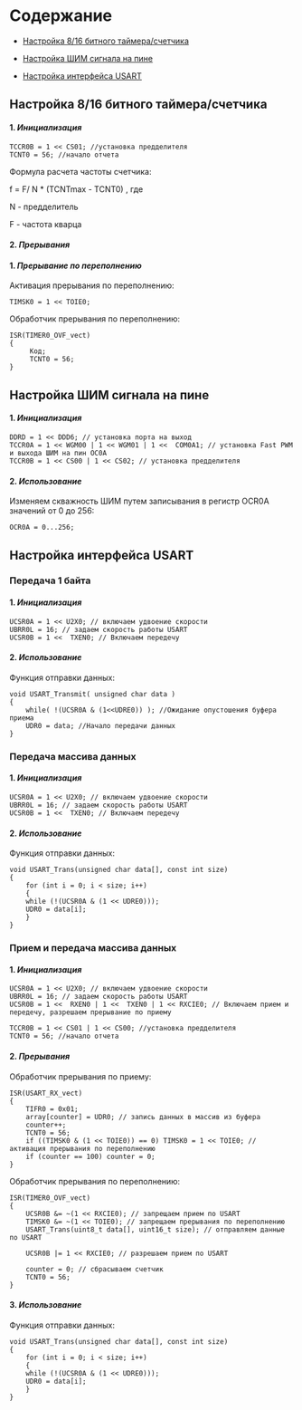 # Содержание
+ [Настройка 8/16 битного таймера/счетчика](#Timer)

+ [Настройка ШИМ сигнала на пине](#PWM)

+ [Настройка интерфейса USART](#USART)


## <a name="Timer"></a>	**Настройка 8/16 битного таймера/счетчика**

#### 1. ***Инициализация***

    TCCR0B = 1 << CS01; //установка предделителя
    TCNT0 = 56; //начало отчета

Формула расчета частоты счетчика:

f = F/ N * (TCNTmax - TCNT0) , где

N - предделитель

F - частота кварца

#### 2. ***Прерывания***
#### 1. *Прерывание по переполнению*

Активация прерывания по переполнению:

    TIMSK0 = 1 << TOIE0;

Обработчик прерывания по переполнению:

    ISR(TIMER0_OVF_vect)
    {
         Код;
         TCNT0 = 56;
    }



## <a name="PWM"></a>	**Настройка ШИМ сигнала на пине**

#### 1. ***Инициализация***

    DDRD = 1 << DDD6; // установка порта на выход
    TCCR0A = 1 << WGM00 | 1 << WGM01 | 1 <<  COM0A1; // установка Fast PWM и выхода ШИМ на пин OC0A
    TCCR0B = 1 << CS00 | 1 << CS02; // установка предделителя


#### 2. ***Использование***

Изменяем скважность ШИМ путем записывания в регистр OCR0A значений от 0 до 256:

    OCR0A = 0...256;

## <a name="USART"></a>	**Настройка интерфейса USART**

### **Передача 1 байта**

#### 1. ***Инициализация***

    UCSR0A = 1 << U2X0; // включаем удвоение скорости
    UBRR0L = 16; // задаем скорость работы USART
    UCSR0B = 1 <<  TXEN0; // Включаем передечу

#### 2. ***Использование***

Функция отправки данных:

    void USART_Transmit( unsigned char data )
    {
	    while( !(UCSR0A & (1<<UDRE0)) ); //Ожидание опустошения буфера приема
	    UDR0 = data; //Начало передачи данных
    }

### **Передача массива данных**

#### 1. ***Инициализация***

    UCSR0A = 1 << U2X0; // включаем удвоение скорости
    UBRR0L = 16; // задаем скорость работы USART
    UCSR0B = 1 <<  TXEN0; // Включаем передечу

#### 2. ***Использование***

Функция отправки данных:

    void USART_Trans(unsigned char data[], const int size)
    {
	    for (int i = 0; i < size; i++)
	    {
		while (!(UCSR0A & (1 << UDRE0)));
		UDR0 = data[i];
	    }
    }


### **Прием и передача массива данных**

#### 1. ***Инициализация***

    UCSR0A = 1 << U2X0; // включаем удвоение скорости
    UBRR0L = 16; // задаем скорость работы USART
    UCSR0B = 1 <<  RXEN0 | 1 <<  TXEN0 | 1 << RXCIE0; // Включаем прием и передечу, разрешаем прерывание по приему

    TCCR0B = 1 << CS01 | 1 << CS00; //установка предделителя
	TCNT0 = 56; //начало отчета

#### 2. ***Прерывания***

Обработчик прерывания по приему:

    ISR(USART_RX_vect)
    {
	    TIFR0 = 0x01;
	    array[counter] = UDR0; // запись данных в массив из буфера
	    counter++;
	    TCNT0 = 56;
	    if ((TIMSK0 & (1 << TOIE0)) == 0) TIMSK0 = 1 << TOIE0; // активация прерывания по переполнению
	    if (counter == 100) counter = 0;
    }

Обработчик прерывания по переполнению:

    ISR(TIMER0_OVF_vect)
    {
        UCSR0B &= ~(1 << RXCIE0); // запрещаем прием по USART
        TIMSK0 &= ~(1 << TOIE0); // запрещаем прерывания по переполнению
        USART_Trans(uint8_t data[], uint16_t size); // отправляем данные по USART

        UCSR0B |= 1 << RXCIE0; // разрешаем прием по USART
    
        counter = 0; // сбрасываем счетчик
        TCNT0 = 56;
    }

#### 3. ***Использование***

Функция отправки данных:

    void USART_Trans(unsigned char data[], const int size)
    {
	    for (int i = 0; i < size; i++)
	    {
		while (!(UCSR0A & (1 << UDRE0)));
		UDR0 = data[i];
	    }
    }